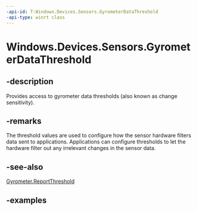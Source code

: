 ```yaml
---
-api-id: T:Windows.Devices.Sensors.GyrometerDataThreshold
-api-type: winrt class
---
```


<!-- Class syntax.
public class GyrometerDataThreshold 
-->

# Windows.Devices.Sensors.GyrometerDataThreshold

## -description

Provides access to gyrometer data thresholds (also known as change sensitivity).

## -remarks

The threshold values are used to configure how the sensor hardware filters data sent to applications. Applications can configure thresholds to let the hardware filter out any irrelevant changes in the sensor data.

## -see-also

[Gyrometer.ReportThreshold](gyrometer_reportthreshold.md)

## -examples
